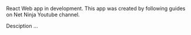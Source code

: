 React Web app in development.  This app was created by following guides on Net Ninja Youtube channel.

Desciption
...
